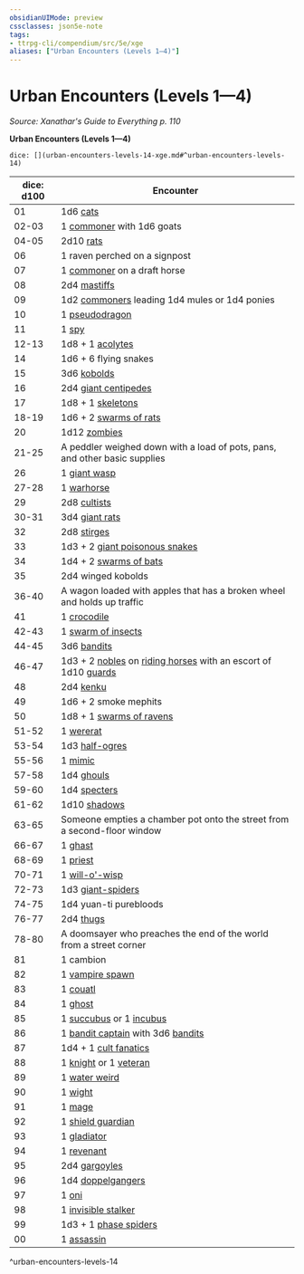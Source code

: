 ```yaml
---
obsidianUIMode: preview
cssclasses: json5e-note
tags:
- ttrpg-cli/compendium/src/5e/xge
aliases: ["Urban Encounters (Levels 1—4)"]
---
```

# Urban Encounters (Levels 1—4)
*Source: Xanathar's Guide to Everything p. 110* 

**Urban Encounters (Levels 1—4)**

`dice: [](urban-encounters-levels-14-xge.md#^urban-encounters-levels-14)`

| dice: d100 | Encounter |
|------------|-----------|
| 01 | 1d6 [cats](cat-xphb.md) |
| 02-03 | 1 [commoner](commoner.md) with 1d6 goats |
| 04-05 | 2d10 [rats](rat-xphb.md) |
| 06 | 1 raven perched on a signpost |
| 07 | 1 [commoner](commoner.md) on a draft horse |
| 08 | 2d4 [mastiffs](3-Compendium/CLI/bestiary/beast/mastiff-xphb.md) |
| 09 | 1d2 [commoners](commoner.md) leading 1d4 mules or 1d4 ponies |
| 10 | 1 [pseudodragon](pseudodragon-xphb.md) |
| 11 | 1 [spy](spy.md) |
| 12-13 | 1d8 + 1 [acolytes](acolyte.md) |
| 14 | 1d6 + 6 flying snakes |
| 15 | 3d6 [kobolds](kobold.md) |
| 16 | 2d4 [giant centipedes](giant-centipede.md) |
| 17 | 1d8 + 1 [skeletons](skeleton-xphb.md) |
| 18-19 | 1d6 + 2 [swarms of rats](swarm-of-rats.md) |
| 20 | 1d12 [zombies](zombie-xphb.md) |
| 21-25 | A peddler weighed down with a load of pots, pans, and other basic supplies |
| 26 | 1 [giant wasp](giant-wasp.md) |
| 27-28 | 1 [warhorse](3-Compendium/CLI/bestiary/beast/warhorse-xphb.md) |
| 29 | 2d8 [cultists](cultist-xmm.md) |
| 30-31 | 3d4 [giant rats](giant-rat.md) |
| 32 | 2d8 [stirges](stirge.md) |
| 33 | 1d3 + 2 [giant poisonous snakes](giant-poisonous-snake.md) |
| 34 | 1d4 + 2 [swarms of bats](swarm-of-bats.md) |
| 35 | 2d4 winged kobolds |
| 36-40 | A wagon loaded with apples that has a broken wheel and holds up traffic |
| 41 | 1 [crocodile](crocodile-xphb.md) |
| 42-43 | 1 [swarm of insects](swarm-of-insects.md) |
| 44-45 | 3d6 [bandits](bandit.md) |
| 46-47 | 1d3 + 2 [nobles](noble.md) on [riding horses](3-Compendium/CLI/bestiary/beast/riding-horse-xphb.md) with an escort of 1d10 [guards](guard.md) |
| 48 | 2d4 [kenku](kenku.md) |
| 49 | 1d6 + 2 smoke mephits |
| 50 | 1d8 + 1 [swarms of ravens](swarm-of-ravens.md) |
| 51-52 | 1 [wererat](wererat.md) |
| 53-54 | 1d3 [half-ogres](half-ogre-ogrillon.md) |
| 55-56 | 1 [mimic](mimic.md) |
| 57-58 | 1d4 [ghouls](ghoul-xmm.md) |
| 59-60 | 1d4 [specters](specter.md) |
| 61-62 | 1d10 [shadows](shadow.md) |
| 63-65 | Someone empties a chamber pot onto the street from a second-floor window |
| 66-67 | 1 [ghast](ghast-xmm.md) |
| 68-69 | 1 [priest](priest.md) |
| 70-71 | 1 [will-o'-wisp](will-o-wisp.md) |
| 72-73 | 1d3 [giant-spiders](giant-spider-xphb.md) |
| 74-75 | 1d4 yuan-ti purebloods |
| 76-77 | 2d4 [thugs](thug.md) |
| 78-80 | A doomsayer who preaches the end of the world from a street corner |
| 81 | 1 cambion |
| 82 | 1 [vampire spawn](vampire-spawn.md) |
| 83 | 1 [couatl](couatl.md) |
| 84 | 1 [ghost](ghost.md) |
| 85 | 1 [succubus](succubus-xmm.md) or 1 [incubus](incubus-xmm.md) |
| 86 | 1 [bandit captain](bandit-captain.md) with 3d6 [bandits](bandit.md) |
| 87 | 1d4 + 1 [cult fanatics](cult-fanatic.md) |
| 88 | 1 [knight](knight-xmm.md) or 1 [veteran](veteran.md) |
| 89 | 1 [water weird](water-weird.md) |
| 90 | 1 [wight](wight-xmm.md) |
| 91 | 1 [mage](mage-xmm.md) |
| 92 | 1 [shield guardian](shield-guardian.md) |
| 93 | 1 [gladiator](gladiator.md) |
| 94 | 1 [revenant](revenant.md) |
| 95 | 2d4 [gargoyles](gargoyle.md) |
| 96 | 1d4 [doppelgangers](doppelganger.md) |
| 97 | 1 [oni](oni.md) |
| 98 | 1 [invisible stalker](invisible-stalker.md) |
| 99 | 1d3 + 1 [phase spiders](phase-spider.md) |
| 00 | 1 [assassin](assassin.md) |
^urban-encounters-levels-14